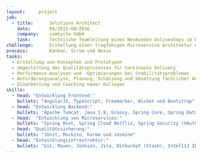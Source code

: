 ```yaml
---
layout:     project
job:
  - title:      Solutions Architect
    date:       04/2015-08/2016
    company:    comSysto GmbH
    task:       Technische Teamleitung eines Neukunden Onlineshops im Bereich Telekommunikation 
challenge:      Erstellung einer tragfähigen Microservice Architektur und gleichzeitige Skalierung des Entwicklungsteams
process:        Kanban, Scrum und Nexus
tasks:
  - Erstellung von Konzepten und Prototypen
  - Umgestaltung des Qualitätsprozesses für Continuous Delivery
  - Performance-Analysen und -Optimierungen bei Stabilitätsproblemen
  - Anforderungsanalyse, Planung, Schätzung und Umsetzung fachlicher Anforderungen
  - Einarbeitung und Coaching neuer Kollegen
skills:
  - head: "Entwicklung Frontend:"
    bullets: "AngularJS, TypeScript, Freemarker, Wicket und Bootstrap"
  - head: "Entwicklung Backend:"
    bullets: "Apache Tomcat, Java 1.8, Groovy, Spring Core, Spring Data für Redis, und Hibernate für OracleDB"
  - head:  "Entwicklung von Microservices:" 
    bullets: "Spring Boot, Spring Cloud Netflix, Spring Security (OAuth 2), REST Services mit Spring MVC, Messaging mit RabbitMQ, Docker" 
  - head: "Qualitätssicherung:"
    bullets: "JUnit, Mockito, Karma und Jasmine"
  - head: "Entwicklungsinfrastruktur:"
    bullets: "Git, Maven, Jenkins, Jira, Bitbucket (Stash), IntelliJ IDEA unter macOS"
---
```

